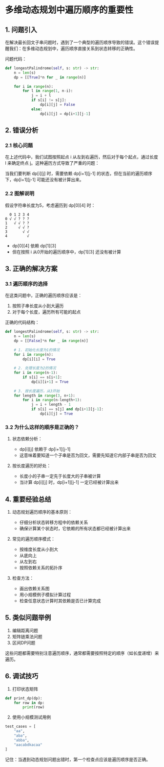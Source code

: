 # 多维动态规划中遍历顺序的重要性

## 1. 问题引入

在解决最长回文子串问题时，遇到了一个典型的遍历顺序导致的错误。这个错误提醒我们：在多维动态规划中，遍历顺序直接关系到状态转移的正确性。

问题代码：
```python
def longestPalindrome(self, s: str) -> str:
    n = len(s)
    dp = [[True]*n for _ in range(n)]
    
    for i in range(n):
        for l in range(1, n-i):
            j = i + l
            if s[i] != s[j]:
                dp[i][j] = False
            else:
                dp[i][j] = dp[i+1][j-1]
```

## 2. 错误分析

### 2.1 核心问题
在上述代码中，我们试图按照起点 i 从左到右遍历，然后对于每个起点，通过长度 l 来确定终点 j。这种遍历方式导致了严重的问题：

当我们要判断 dp[i][j] 时，需要依赖 dp[i+1][j-1] 的状态，但在当前的遍历顺序下，dp[i+1][j-1] 可能还没有被计算出来。

### 2.2 图解说明
假设字符串长度为5，考虑遍历到 dp[0][4] 时：
```
  0 1 2 3 4
0 √ √ ? ? ?
1   √ √ ? ?
2     √ √ ?
3       √ √
4         √
```
- dp[0][4] 依赖 dp[1][3]
- 但在按照 i 从0开始的遍历顺序中，dp[1][3] 还没有被计算

## 3. 正确的解决方案

### 3.1 遍历顺序的选择
在这类问题中，正确的遍历顺序应该是：
1. 按照子串长度从小到大遍历
2. 对于每个长度，遍历所有可能的起点

正确的代码结构：
```python
def longestPalindrome(self, s: str) -> str:
    n = len(s)
    dp = [[False]*n for _ in range(n)]
    
    # 1. 初始化长度为1的情况
    for i in range(n):
        dp[i][i] = True
    
    # 2. 处理长度为2的情况
    for i in range(n-1):
        if s[i] == s[i+1]:
            dp[i][i+1] = True
    
    # 3. 按长度遍历，从3开始
    for length in range(3, n+1):
        for i in range(n-length+1):
            j = i + length - 1
            if s[i] == s[j] and dp[i+1][j-1]:
                dp[i][j] = True
```

### 3.2 为什么这样的顺序是正确的？
1. 状态依赖分析：
   - dp[i][j] 依赖于 dp[i+1][j-1]
   - 这意味着要知道一个子串是否为回文，需要先知道它内部子串是否为回文
   
2. 按长度遍历的好处：
   - 长度小的子串一定先于长度大的子串被计算
   - 当计算 dp[i][j] 时，dp[i+1][j-1] 一定已经被计算出来

## 4. 重要经验总结

1. 动态规划遍历顺序的基本原则：
   - 仔细分析状态转移方程中的依赖关系
   - 确保计算某个状态时，它依赖的所有状态都已经被计算出来

2. 常见的遍历顺序模式：
   - 按维度长度从小到大
   - 从底向上
   - 从左到右
   - 按照依赖关系的拓扑序

3. 检查方法：
   - 画出依赖关系图
   - 用小规模例子模拟计算过程
   - 检查任意状态计算时其依赖是否已计算完成

## 5. 类似问题举例

1. 编辑距离问题
2. 矩阵链乘法问题
3. 区间DP问题

这些问题都需要特别注意遍历顺序，通常都需要按照特定的顺序（如长度递增）来遍历。

## 6. 调试技巧

1. 打印状态矩阵
```python
def print_dp(dp):
    for row in dp:
        print(row)
```

2. 使用小规模测试用例
```python
test_cases = [
    "aa",
    "aba",
    "abba",
    "aacabdkacaa"
]
```

记住：当遇到动态规划问题出错时，第一个检查点应该是遍历顺序是否正确。